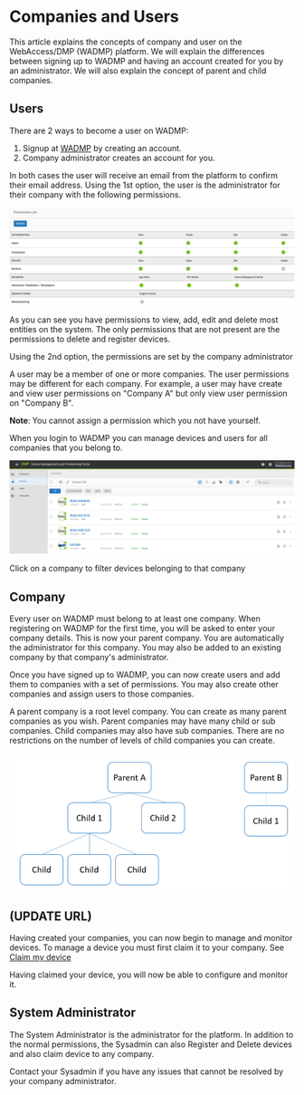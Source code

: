 # Companies and Users

This article explains the concepts of company and user on the WebAccess/DMP (WADMP) platform. We will explain the differences between signing up to WADMP and having an account created for you by an administrator. We will also explain the concept of parent and child companies.



## Users

There are 2 ways to become a user on WADMP:

1. Signup at [WADMP](https://wadmp.com/) by creating an account.
2. Company administrator creates an account for you.

In both cases the user will receive an email from the platform to confirm their email address. Using the 1st option, the user is the administrator for their company with the following permissions.

![..](./permissions.png)

As you can see you have permissions to view, add, edit and delete most entities on the system. The only permissions that are not present are the permissions to delete and register devices.



Using the 2nd option, the permissions are set by the company administrator

A user may be a member of one or more companies. The user permissions may be different for each company. For example, a user may have create and view user permissions on "Company A" but only view user permission on "Company B". 

**Note**: You cannot assign a permission which you not have yourself.



When you login to WADMP you can manage devices and users for all companies that you belong to.

![](./companies-view.png)

Click on a company to filter devices belonging to that company



## Company

Every user on WADMP must belong to at least one company. When registering on WADMP for the first time, you will be asked to enter your company details. This is now your parent company. You are automatically the administrator for this company. You may also be added to an existing company by that company's administrator. 

Once you have signed up to WADMP, you can now create users and add them to companies with a set of permissions. You may also create other companies and assign users to those companies.



A parent company is a root level company. You can create as many parent companies as you wish. Parent companies may have many child or sub companies. Child companies may also have sub companies. There are no restrictions on the number of levels of child companies you can create.



![](./company-hierarchy.png)


## (UPDATE URL) ##
Having created your companies, you can now begin to manage and monitor devices. To manage a device you must first claim it to your company. See [Claim my device](https://docs.wadmp.com/tutorials/ui-claim-my-device.html) 

Having claimed your device, you will now be able to configure and monitor it.



## System Administrator

The System Administrator is the administrator for the platform. In addition to the normal permissions, the Sysadmin can also Register and Delete devices and also claim device to any company.

Contact your Sysadmin if you have any issues that cannot be resolved by your company administrator.